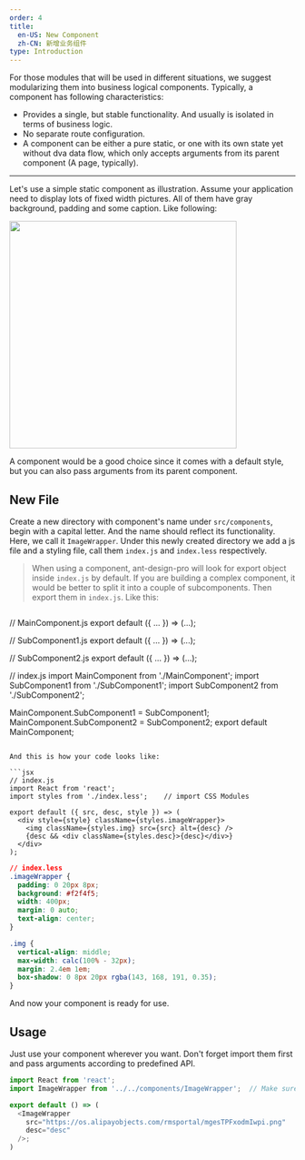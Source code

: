 ```yaml
---
order: 4
title:
  en-US: New Component
  zh-CN: 新增业务组件 
type: Introduction
---
```


For those modules that will be used in different situations, we suggest modularizing them into business logical components. Typically, a component has following characteristics: 

- Provides a single, but stable functionality. And usually is isolated in terms of business logic.
- No separate route configuration.
- A component can be either a pure static, or one with its own state yet without dva data flow, which only accepts arguments from its parent component (A page, typically).

---


Let's use a simple static component as illustration. Assume your application need to display lots of fixed width pictures. All of them have gray background, padding and some caption. Like following:

<img src="https://gw.alipayobjects.com/zos/rmsportal/vcRltFiKfHBHFrUcsTtW.png" width="400" />

A component would be a good choice since it comes with a default style, but you can also pass arguments from its parent component.

## New File

Create a new directory with component's name under `src/components`, begin with a capital letter. And the name should reflect its functionality. Here, we call it `ImageWrapper`. Under this newly created directory we add a js file and a styling file, call them `index.js` and `index.less` respectively.

> When using a component, ant-design-pro will look for export object inside `index.js` by default. If you are building a complex component, it would be better to split it into a couple of subcomponents. Then export them in `index.js`. Like this:


> ```js
// MainComponent.js
export default ({ ... }) => (...);
>
// SubComponent1.js
export default ({ ... }) => (...);
>
// SubComponent2.js
export default ({ ... }) => (...);
>
// index.js
import MainComponent from './MainComponent';
import SubComponent1 from './SubComponent1';
import SubComponent2 from './SubComponent2';
>
MainComponent.SubComponent1 = SubComponent1;
MainComponent.SubComponent2 = SubComponent2;
export default MainComponent;
```

And this is how your code looks like:

```jsx
// index.js
import React from 'react';
import styles from './index.less';    // import CSS Modules

export default ({ src, desc, style }) => (
  <div style={style} className={styles.imageWrapper}>
    <img className={styles.img} src={src} alt={desc} />
    {desc && <div className={styles.desc}>{desc}</div>}
  </div>
);
```

```css
// index.less
.imageWrapper {
  padding: 0 20px 8px;
  background: #f2f4f5;
  width: 400px;
  margin: 0 auto;
  text-align: center;
}

.img {
  vertical-align: middle;
  max-width: calc(100% - 32px);
  margin: 2.4em 1em;
  box-shadow: 0 8px 20px rgba(143, 168, 191, 0.35);
}
```

And now your component is ready for use.

## Usage

Just use your component wherever you want. Don't forget import them first and pass arguments according to predefined API. 

```js
import React from 'react';
import ImageWrapper from '../../components/ImageWrapper';  // Make sure your path is correct 

export default () => (
  <ImageWrapper
    src="https://os.alipayobjects.com/rmsportal/mgesTPFxodmIwpi.png"
    desc="desc"
  />;
)

```
